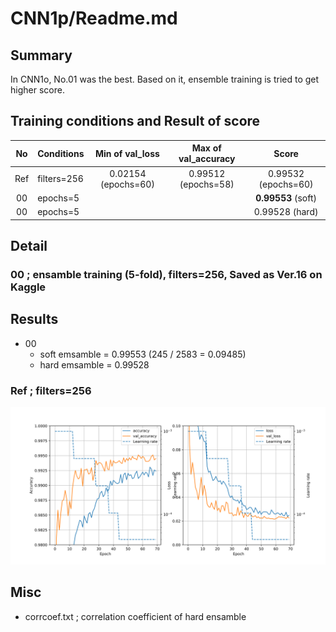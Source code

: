 # CNN1p/Readme.md

## Summary
In CNN1o, No.01 was the best. Based on it, ensemble training is tried to get higher score.

## Training conditions and Result of score
| No| Conditions | Min of val_loss | Max of val_accuracy | Score |
|:-:| :-- | :-: | :-: | :-: |
| Ref | filters=256 | 0.02154 (epochs=60) |0.99512 (epochs=58) | 0.99532 (epochs=60) |
| 00  | epochs=5    |                     |                    | **0.99553** (soft)  |
| 00  | epochs=5    |                     |                    | 0.99528 (hard)  |


## Detail
### 00 ; ensamble training (5-fold), filters=256, Saved as Ver.16 on Kaggle


## Results
- 00
  - soft emsamble = 0.99553 (245 / 2583 = 0.09485)
  - hard emsamble = 0.99528

### Ref ; filters=256
![graphs of accuracy and loss](../CNN1o/01/CNN1o_01.svg)

## Misc
- corrcoef.txt ; correlation coefficient of hard ensamble
